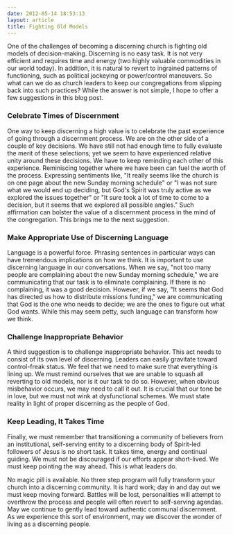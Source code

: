 ```yaml
---
date: 2012-05-14 18:53:13
layout: article
title: Fighting Old Models
---
```


One of the challenges of becoming a discerning church is fighting old models of decision-making. Discerning is no easy task. It is not very efficient and requires time and energy (two highly valuable commodities in our world today). In addition, it is natural to revert to ingrained patterns of functioning, such as political jockeying or power/control maneuvers. So what can we do as church leaders to keep our congregations from slipping back into such practices? While the answer is not simple, I hope to offer a few suggestions in this blog post.

### Celebrate Times of Discernment ###

One way to keep discerning a high value is to celebrate the past experience of going through a discernment process. We are on the other side of a couple of key decisions. We have still not had enough time to fully evaluate the merit of these selections; yet we seem to have experienced relative unity around these decisions. We have to keep reminding each other of this experience. Reminiscing together where we have been can fuel the worth of the process. Expressing sentiments like, "It really seems like the church is on one page about the new Sunday morning schedule" or "I was not sure what we would end up deciding, but God's Spirit was truly active as we explored the issues together" or "It sure took a lot of time to come to a decision, but it seems that we explored all possible angles." Such affirmation can bolster the value of a discernment process in the mind of the congregation. This brings me to the next suggestion.  

### Make Appropriate Use of Discerning Language ###

Language is a powerful force. Phrasing sentences in particular ways can have tremendous implications on how we think. It is important to use discerning language in our conversations. When we say, "not too many people are complaining about the new Sunday morning schedule," we are communicating that our task is to eliminate complaining. If there is no complaining, it was a good decision. However, if we say, "It seems that God has directed us how to distribute missions funding," we are communicating that God is the one who needs to decide; we are the ones to figure out what God wants. While this may seem petty, such language can transform how we think.

### Challenge Inappropriate Behavior
        
A third suggestion is to challenge inappropriate behavior. This act needs to consist of its own level of discerning. Leaders can easily gravitate toward control-freak status. We feel that we need to make sure that everything is lining up. We must remind ourselves that we are unable to squash all reverting to old models, nor is it our task to do so. However, when obvious misbehavior occurs, we may need to call it out. It is crucial that our tone be in love, but we must not wink at dysfunctional schemes. We must state reality in light of proper discerning as the people of God.
                                               
### Keep Leading, It Takes Time ###

Finally, we must remember that transitioning a community of believers from an institutional, self-serving entity to a discerning body of Spirit-led followers of Jesus is no short task. It takes time, energy and continual guiding. We must not be discouraged if our efforts appear short-lived. We must keep pointing the way ahead. This is what leaders do.

No magic pill is available. No three step program will fully transform your church into a discerning community. It is hard work; day in and day out we must keep moving forward. Battles will be lost, personalities will attempt to overthrow the process and people will often revert to self-serving agendas. May we continue to gently lead toward authentic communal discernment. As we experience this sort of environment, may we discover the wonder of living as a discerning people.
